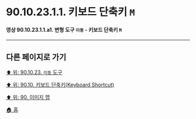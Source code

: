 # 90.10.23.1.1. 키보드 단축키 `M`

<a id="90-10-23-01-01-a1"></a>

#### 영상 90.10.23.1.1.a1. 변형 도구 `이동` - 키보드 단축키 `M`

***

## 다른 페이지로 가기

[⬆️ 위: 90.10.23. `이동` 도구](./90-10-23-00-move.md)

[⬆️ 위: 90.10. 키보드 단축키(Keyboard Shortcut)](./90-10-00-keyboard_shortcut.md)

[⬆️ 위: 90. 이미지 맵](./90-00-image-map.md)

[🏠 홈](./00-home.md)